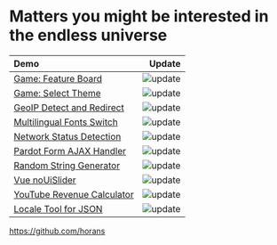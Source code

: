 # Matters you might be interested in the endless universe

| Demo                                                                                               |                                                                                 Update |
| :------------------------------------------------------------------------------------------------- | -------------------------------------------------------------------------------------: |
| [Game: Feature Board](https://horans.github.io/game-feature-board/iframe.html)                     |         ![update](https://img.shields.io/github/last-commit/horans/game-feature-board) |
| [Game: Select Theme](https://horans.github.io/game-select-theme/iframe.html)                       |          ![update](https://img.shields.io/github/last-commit/horans/game-select-theme) |
| [GeoIP Detect and Redirect](https://horans.github.io/geoip-detect-and-redirect/demo.html)          |  ![update](https://img.shields.io/github/last-commit/horans/geoip-detect-and-redirect) |
| [Multilingual Fonts Switch](https://horans.github.io/multi-lang-fonts/)                            |           ![update](https://img.shields.io/github/last-commit/horans/multi-lang-fonts) |
| [Network Status Detection](https://horans.github.io/network-status/)                               |             ![update](https://img.shields.io/github/last-commit/horans/network-status) |
| [Pardot Form AJAX Handler](https://horans.github.io/pardot-form-ajax-handler/demo/demo-basic.html) |   ![update](https://img.shields.io/github/last-commit/horans/pardot-form-ajax-handler) |
| [Random String Generator](https://horans.github.io/random/)                                        |                     ![update](https://img.shields.io/github/last-commit/horans/random) |
| [Vue noUiSlider](https://horans.github.io/vue-nouislider/demo/basic.html)                          |             ![update](https://img.shields.io/github/last-commit/horans/vue-nouislider) |
| [YouTube Revenue Calculator](https://horans.github.io/youtube-revenue-calculator/iframe.html)      | ![update](https://img.shields.io/github/last-commit/horans/youtube-revenue-calculator) |
| [Locale Tool for JSON](https://horans.github.io/json-locale-tool/)                                 |           ![update](https://img.shields.io/github/last-commit/horans/json-locale-tool) |

<https://github.com/horans>
